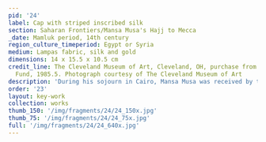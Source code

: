 ```yaml
---
pid: '24'
label: Cap with striped inscribed silk
section: Saharan Frontiers/Mansa Musa's Hajj to Mecca
_date: Mamluk period, 14th century
region_culture_timeperiod: Egypt or Syria
medium: Lampas fabric, silk and gold
dimensions: 14 x 15.5 x 10.5 cm
credit_line: The Cleveland Museum of Art, Cleveland, OH, purchase from the J.H. Wade
  Fund, 1985.5. Photograph courtesy of The Cleveland Museum of Art
description: 'During his sojourn in Cairo, Mansa Musa was received by the sultan al-Nasir al-Din Muhammad, who showered him with gifts including a skullcap with caliphal emblems. The cap undoubtedly resembled this luxurious example from the same time period, which is inscribed “Glory to our lord sultan al-Malik al-Nasir.”'
order: '23'
layout: key-work
collection: works
thumb_150: '/img/fragments/24/24_150x.jpg'
thumb_75: '/img/fragments/24/24_75x.jpg'
full: '/img/fragments/24/24_640x.jpg'
---
```


